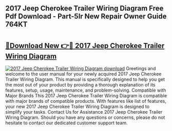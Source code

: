 ## 2017 Jeep Cherokee Trailer Wiring Diagram Free Pdf Download - Part-5Ir New Repair Owner Guide 764KT

# <h2><a href="http://dfrmgnq.blite.top/?on=2017+Jeep+Cherokee+Trailer+Wiring+Diagram">🔗Download New 👉🔴 2017 Jeep Cherokee Trailer Wiring Diagram</a></h2>

[![2017 Jeep Cherokee Trailer Wiring Diagram download](https://i.imgur.com/lujVjoI.png)](http://dfrmgnq.blite.top/?on=2017+Jeep+Cherokee+Trailer+Wiring+Diagram)
Greetings and welcome to the user manual for your newly acquired 2017 Jeep Cherokee Trailer Wiring Diagram. This manual is specifically designed to help you get the most out of your product by providing a thorough explanation of its features, setup, usage, maintenance, and problem-solving. Compatible with Major Brands This 2017 Jeep Cherokee Trailer Wiring Diagram is compatible with major brands of compatible products. With features like list of features, your new 2017 Jeep Cherokee Trailer Wiring Diagram is designed to simplify your tasks. Contact Us for Assistance 2017 Jeep Cherokee Trailer Wiring Diagram. Should you have any questions or concerns, please do not hesitate to contact our dedicated customer support team.
